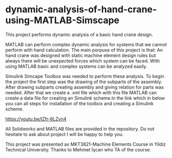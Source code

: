 # dynamic-analysis-of-hand-crane-using-MATLAB-Simscape
This project performs dynamic analysis of a basic hand crane design.


MATLAB can perform complex dynamic analysis for systems that we cannot perform with hand calculation. The main porpuse of this project is that: An hand crane was designed with static machine element design rules but always there will be unexpected forces which system can be faced. With using MATLAB basic and complex systems can be analyzed easily.

Simulink Simcape Toolbox was needed to perform these analysis. To begin the project the first step was the drawing of the subparts of the assembly. After drawing subparts creating assembly and giving relation for parts was needed. After that we create a .xml file which with this file MATLAB can create a data file for creating an Simulink scheme.In the link which in below you can all steps for installation of the toolbox and creating a Simulink scheme.

https://youtu.be/IZfr-6LZvn4

All Solidworks and MATLAB files are provided in the repository. Do not hesitate to ask about project I will be happy to help you.  

This project was presented as MKT3821-Machine Elements Course in Yildiz Technical University. Thanks to Mehmet İşcan who TA of the course.
